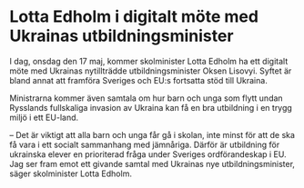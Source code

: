 # Lotta Edholm i digitalt möte med Ukrainas utbildningsminister

I dag, onsdag den 17 maj, kommer skolminister Lotta Edholm ha ett digitalt möte med Ukrainas nytillträdde utbildningsminister Oksen Lisovyi. Syftet är bland annat att framföra Sveriges och EU:s fortsatta stöd till Ukraina.

Ministrarna kommer även samtala om hur barn och unga som flytt undan Rysslands fullskaliga invasion av Ukraina kan få en bra utbildning i en trygg miljö i ett EU-land.

– Det är viktigt att alla barn och unga får gå i skolan, inte minst för att de ska få vara i ett socialt sammanhang med jämnåriga. Därför är utbildning för ukrainska elever en prioriterad fråga under Sveriges ordförandeskap i EU. Jag ser fram emot ett givande samtal med Ukrainas nye utbildningsminister, säger skolminister Lotta Edholm.

